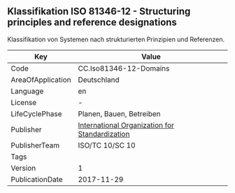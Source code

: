 ## Klassifikation ISO 81346-12 - Structuring principles and reference designations
Klassifikation von Systemen nach strukturierten Prinzipien und Referenzen.

Key | Value |
--|--|
Code | CC.Iso81346-12-Domains |  
AreaOfApplication | Deutschland |  
Language | en |  
License | - |  
LifeCyclePhase | Planen, Bauen, Betreiben |  
Publisher | [International Organization for Standardization](https://www.iso.org/standard/63886.html) |  
PublisherTeam | ISO/TC 10/SC 10 |  
Tags |  |  
Version | 1 |  
PublicationDate | 2017-11-29 |  
